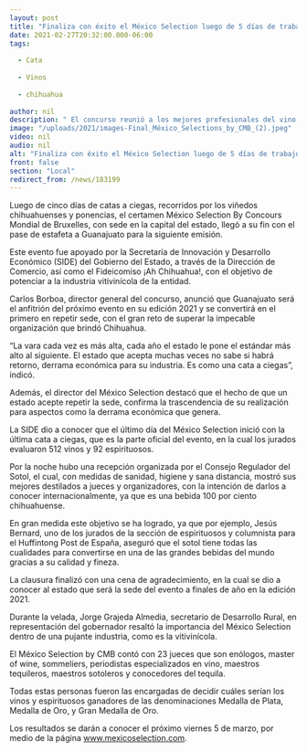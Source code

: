 ```yaml
---
layout: post
title: "Finaliza con éxito el México Selection luego de 5 días de trabajos"
date: 2021-02-27T20:32:00.000-06:00
tags:
  
  - Cata
  
  - Vinos
  
  - chihuahua
  
author: nil
description: " El concurso reunió a los mejores profesionales del vino, para catar una muestra de más de 500 etiquetas y 92 espirituosos, y otorgarles distintivos de calidad; los ganadores se publicarán el próximo 5 de marzo"
image: "/uploads/2021/images-Final_México_Selections_by_CMB_(2).jpeg"
video: nil
audio: nil
alt: "Finaliza con éxito el México Selection luego de 5 días de trabajos"
front: false
section: "Local"
redirect_from: /news/183199
---
```


Luego de cinco días de catas a ciegas, recorridos por los viñedos chihuahuenses y ponencias, el certamen México Selection By Concours Mondial de Bruxelles, con sede en la capital del estado, llegó a su fin con el pase de estafeta a Guanajuato para la siguiente emisión.

Este evento fue apoyado por la Secretaría de Innovación y Desarrollo Económico (SIDE) del Gobierno del Estado, a través de la Dirección de Comercio, así como el Fideicomiso ¡Ah Chihuahua!, con el objetivo de potenciar a la industria vitivinícola de la entidad.

Carlos Borboa, director general del concurso, anunció que Guanajuato será el anfitrión del próximo evento en su edición 2021 y se convertirá en el primero en repetir sede, con el gran reto de superar la impecable organización que brindó Chihuahua.

“La vara cada vez es más alta, cada año el estado le pone el estándar más alto al siguiente. El estado que acepta muchas veces no sabe si habrá retorno, derrama económica para su industria. Es como una cata a ciegas”, indicó.

Además, el director del México Selection destacó que el hecho de que un estado acepte repetir la sede, confirma la trascendencia de su realización para aspectos como la derrama económica que genera.

La SIDE dio a conocer que el último día del México Selection inició con la última cata a ciegas, que es la parte oficial del evento, en la cual los jurados evaluaron 512 vinos y 92 espirituosos.

Por la noche hubo una recepción organizada por el Consejo Regulador del Sotol, el cual, con medidas de sanidad, higiene y sana distancia, mostró sus mejores destilados a jueces y organizadores, con la intención de darlos a conocer internacionalmente, ya que es una bebida 100 por ciento chihuahuense.

En gran medida este objetivo se ha logrado, ya que por ejemplo, Jesús Bernard, uno de los jurados de la sección de espirituosos y columnista para el Huffintong Post de España, aseguró que el sotol tiene todas las cualidades para convertirse en una de las grandes bebidas del mundo gracias a su calidad y fineza.

La clausura finalizó con una cena de agradecimiento, en la cual se dio a conocer al estado que será la sede del evento a finales de año en la edición 2021.

Durante la velada, Jorge Grajeda Almedia, secretario de Desarrollo Rural, en representación del gobernador resaltó la importancia del México Selection dentro de una pujante industria, como es la vitivinícola.

El México Selection by CMB contó con 23 jueces que son enólogos, master of wine, sommeliers, periodistas especializados en vino, maestros tequileros, maestros sotoleros y conocedores del tequila.

Todas estas personas fueron las encargadas de decidir cuáles serían los vinos y espirituosos ganadores de las denominaciones Medalla de Plata, Medalla de Oro, y Gran Medalla de Oro.

Los resultados se darán a conocer el próximo viernes 5 de marzo, por medio de la página www.mexicoselection.com.
